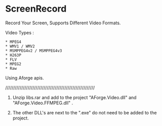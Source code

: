 # ScreenRecord
 Record Your Screen, Supports Different Video Formats.
 
 Video Types :
 
    * MPEG4
    * WMV1 / WMV2
    * MSMPPEG4v2 / MSMPPEG4v3
    * H263P
    * FLV
    * MPEG2
    * Raw
    
    
Using Aforge apis.

////////////////////////////////////////////////////////

1) Unzip libs.rar and add to the project "AForge.Video.dll" and "AForge.Video.FFMPEG.dll" .

2) The other DLL's are next to the ".exe" do not need to be added to the project.
    
